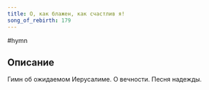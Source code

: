 ```yaml
---
title: О, как блажен, как счастлив я!
song_of_rebirth: 179
---
```


#hymn

## Описание

Гимн об ожидаемом Иерусалиме. О вечности. Песня надежды.

